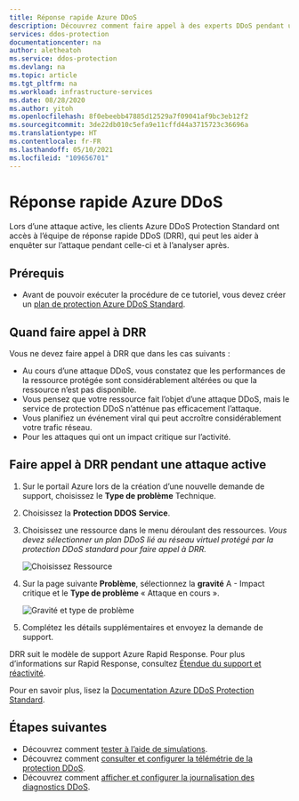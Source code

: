 ```yaml
---
title: Réponse rapide Azure DDoS
description: Découvrez comment faire appel à des experts DDoS pendant une attaque active en vue d’un support spécialisé.
services: ddos-protection
documentationcenter: na
author: aletheatoh
ms.service: ddos-protection
ms.devlang: na
ms.topic: article
ms.tgt_pltfrm: na
ms.workload: infrastructure-services
ms.date: 08/28/2020
ms.author: yitoh
ms.openlocfilehash: 8f0ebeebb47885d12529a7f09041af9bc3eb12f2
ms.sourcegitcommit: 3de22db010c5efa9e11cffd44a3715723c36696a
ms.translationtype: HT
ms.contentlocale: fr-FR
ms.lasthandoff: 05/10/2021
ms.locfileid: "109656701"
---
```

# <a name="azure-ddos-rapid-response"></a>Réponse rapide Azure DDoS

Lors d’une attaque active, les clients Azure DDoS Protection Standard ont accès à l’équipe de réponse rapide DDoS (DRR), qui peut les aider à enquêter sur l’attaque pendant celle-ci et à l’analyser après.

## <a name="prerequisites"></a>Prérequis

- Avant de pouvoir exécuter la procédure de ce tutoriel, vous devez créer un [plan de protection Azure DDoS Standard](manage-ddos-protection.md).

## <a name="when-to-engage-drr"></a>Quand faire appel à DRR

Vous ne devez faire appel à DRR que dans les cas suivants : 

- Au cours d’une attaque DDoS, vous constatez que les performances de la ressource protégée sont considérablement altérées ou que la ressource n’est pas disponible. 
- Vous pensez que votre ressource fait l’objet d’une attaque DDoS, mais le service de protection DDoS n’atténue pas efficacement l’attaque.
- Vous planifiez un événement viral qui peut accroître considérablement votre trafic réseau.
- Pour les attaques qui ont un impact critique sur l’activité.

## <a name="engage-drr-during-an-active-attack"></a>Faire appel à DRR pendant une attaque active

1. Sur le portail Azure lors de la création d’une nouvelle demande de support, choisissez le **Type de problème** Technique.
2. Choisissez la **Protection DDOS** **Service**.
3. Choisissez une ressource dans le menu déroulant des ressources. _Vous devez sélectionner un plan DDoS lié au réseau virtuel protégé par la protection DDoS standard pour faire appel à DRR._

    ![Choisissez Ressource](./media/ddos-rapid-response/choose-resource.png)

4. Sur la page suivante **Problème**, sélectionnez la **gravité** A - Impact critique et le **Type de problème** « Attaque en cours ».

    ![Gravité et type de problème](./media/ddos-rapid-response/severity-and-problem-type.png)

5. Complétez les détails supplémentaires et envoyez la demande de support.

DRR suit le modèle de support Azure Rapid Response. Pour plus d’informations sur Rapid Response, consultez [Étendue du support et réactivité](https://azure.microsoft.com/en-us/support/plans/response/).

Pour en savoir plus, lisez la [Documentation Azure DDoS Protection Standard](./ddos-protection-overview.md).

## <a name="next-steps"></a>Étapes suivantes

- Découvrez comment [tester à l’aide de simulations](test-through-simulations.md).
- Découvrez comment [consulter et configurer la télémétrie de la protection DDoS](telemetry.md).
- Découvrez comment [afficher et configurer la journalisation des diagnostics DDoS](diagnostic-logging.md).
